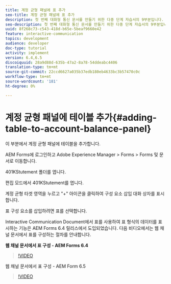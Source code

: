 ```yaml
---
title: 계정 균형 패널에 표 추가
seo-title: 계정 균형 패널에 표 추가
description: 첫 번째 대화형 통신 문서를 만들기 위한 다중 단계 자습서의 9부분입니다. 이 부분에서는 [계정 균형] 패널에 표를 추가하겠습니다.
seo-description: 첫 번째 대화형 통신 문서를 만들기 위한 다중 단계 자습서의 9부분입니다. 이 부분에서는 [계정 균형] 패널에 표를 추가하겠습니다.
uuid: 8f268c73-c543-418d-b65e-5beaf9660e42
feature: interactive-communication
topics: development
audience: developer
doc-type: tutorial
activity: implement
version: 6.4,6.5
discoiquuid: 28a9d88d-635b-47a2-8a78-54ddeabc4406
translation-type: tm+mt
source-git-commit: 22ccd6627a035b37edb180eb4633bc3b57470c0c
workflow-type: tm+mt
source-wordcount: '181'
ht-degree: 0%

---
```



# 계정 균형 패널에 테이블 추가{#adding-table-to-account-balance-panel}

이 부분에서 계정 균형 패널에 테이블을 추가합니다.

AEM Forms에 로그인하고 Adobe Experience Manager > Forms > Forms 및 문서로 이동합니다.

401KStutement 폴더를 엽니다.

편집 모드에서 401KStutement를 엽니다.

계정 균형 타겟 영역을 누르고 &quot;+&quot; 아이콘을 클릭하여 구성 요소 삽입 대화 상자를 표시합니다.

표 구성 요소를 삽입하려면 표를 선택합니다.

Interactive Communication Document에서 표를 사용하여 표 형식의 데이터를 표시하는 기능은 AEM Forms 6.4 릴리스에서 도입되었습니다. 다음 비디오에서는 웹 채널 문서에서 표를 구성하는 절차를 안내합니다.

**웹 채널 문서에서 표 구성 - AEM Forms 6.4**

>[!VIDEO](https://video.tv.adobe.com/v/22360/?quality=9&learn=on)

웹 채널 문서에서 표 구성 - AEM Form 6.5

>[!VIDEO](https://video.tv.adobe.com/v/27847?quality=9&learn=on)


